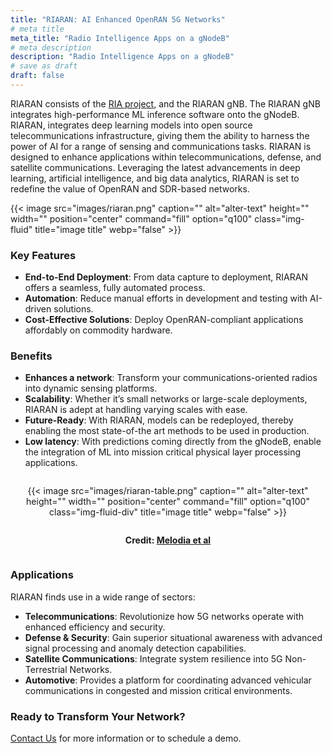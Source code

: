 ```yaml
---
title: "RIARAN: AI Enhanced OpenRAN 5G Networks"
# meta title
meta_title: "Radio Intelligence Apps on a gNodeB"
# meta description
description: "Radio Intelligence Apps on a gNodeB"
# save as draft
draft: false
---
```



<!-- ## Transforming Communications with State-of-the-Art Technology -->

RIARAN consists of the [RIA project](radiointelligenceapps-suite/), and the RIARAN gNB. The RIARAN gNB integrates high-performance ML inference software onto the gNodeB. RIARAN, integrates deep learning models into open source telecommunications infrastructure, giving them the ability to harness the power of AI for a range of sensing and communications tasks. RIARAN is designed to enhance applications within telecommunications, defense, and satellite communications. Leveraging the latest advancements in deep learning, artificial intelligence, and big data analytics, RIARAN is set to redefine the value of OpenRAN and SDR-based networks.

{{< image src="images/riaran.png" caption="" alt="alter-text" height="" width="" position="center" command="fill" option="q100" class="img-fluid" title="image title"  webp="false" >}}






### Key Features

- **End-to-End Deployment**: From data capture to deployment, RIARAN offers a seamless, fully automated process.
- **Automation**: Reduce manual efforts in development and testing with  AI-driven solutions.
- **Cost-Effective Solutions**: Deploy OpenRAN-compliant applications affordably on commodity hardware.

### Benefits

- **Enhances a network**: Transform your communications-oriented radios into dynamic sensing platforms.
- **Scalability**: Whether it’s small networks or large-scale deployments, RIARAN is adept at handling varying scales with ease.
- **Future-Ready**: With RIARAN, models can be redeployed, thereby enabling the most state-of-the art methods to be used in production.
- **Low latency**: With predictions coming directly from the gNodeB, enable the integration of ML into mission critical physical layer processing applications.

<div class="div">

  {{< image src="images/riaran-table.png" caption="" alt="alter-text" height="" width="" position="center" command="fill" option="q100" class="img-fluid-div" title="image title" webp="false" >}}

  __Credit: [Melodia et al](https://arxiv.org/pdf/2203.02370.pdf)__
</div>

<style>

    .div {
        display: flex; 
        flex-direction: column; 
        align-items: center; 
        text-align: center;
    }

    .img-fluid-div {
        width: 50%;
    }

    @media screen and (max-width:1000px) {
        .img-fluid-div {
            width: 70%; 
        }
    }

    @media screen and (max-width:500px) {
        .img-fluid-div {
            width: 80%; 
        }
    }

</style>


### Applications

RIARAN finds use in a wide range of sectors:

- **Telecommunications**: Revolutionize how 5G networks operate with enhanced efficiency and security.
- **Defense & Security**: Gain superior situational awareness with advanced signal processing and anomaly detection capabilities.
- **Satellite Communications**: Integrate system resilience into 5G Non-Terrestrial Networks.
- **Automotive**: Provides a platform for coordinating advanced vehicular communications in congested and mission critical environments.

<!-- ## Why Choose RIARAN?

RIARAN stands out in the OpenRAN market. Unlike traditional solutions that treat radios as static components, RIARAN brings dynamic capabilities to your network. With RIARAN, experience the power of deep learning at the physical layer, transforming your network's efficiency and security. -->

### Ready to Transform Your Network?

[Contact Us](/contact/) for more information or to schedule a demo.



